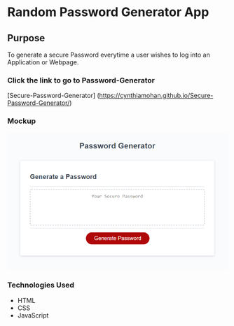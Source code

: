 # Random Password Generator App
## Purpose
To generate a secure Password everytime a user wishes to log into an Application or Webpage.
### Click the link to go to Password-Generator
[Secure-Password-Generator] (https://cynthiamohan.github.io/Secure-Password-Generator/)
### Mockup
![Secure-Password-Generator Mock up](./assets/Images/SPG-mockup.png)
### Technologies Used
* HTML
* CSS
* JavaScript